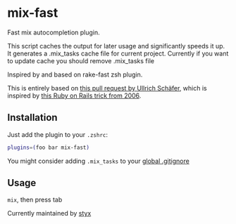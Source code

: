 # mix-fast

Fast mix autocompletion plugin.

This script caches the output for later usage and significantly speeds it up.
It generates a .mix_tasks cache file for current project. Currently if you want
to update cache you should remove .mix_tasks file

Inspired by and based on rake-fast zsh plugin.

This is entirely based on [this pull request by Ullrich Schäfer](https://github.com/robb/.dotfiles/pull/10/), which is inspired by [this Ruby on Rails trick from 2006](http://weblog.rubyonrails.org/2006/3/9/fast-mix-task-completion-for-zsh/).


## Installation

Just add the plugin to your `.zshrc`:

```bash
plugins=(foo bar mix-fast)
```

You might consider adding `.mix_tasks` to your [global .gitignore](https://help.github.com/articles/ignoring-files#global-gitignore)

## Usage

`mix`, then press tab

Currently maintained by [styx](https://github.com/styx/)